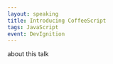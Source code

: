 ```yaml
---
layout: speaking
title: Introducing CoffeeScript
tags: JavaScript
event: DevIgnition
---
```

about this talk
